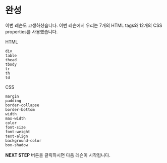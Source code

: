# 완성
이번 레슨도 고생하셨습니다. 이번 레슨에서 우리는 7개의 HTML tags와 12개의 CSS properties를 사용했습니다.   

HTML
```
div
table
thead
tbody
tr
th
td
```

CSS
```
margin
padding
border-collapse
border-bottom
width
max-width
color
font-size
font-weight
text-align
background-color
box-shadow
```



**NEXT STEP** 버튼을 클릭하시면 다음 레슨이 시작됩니다.
